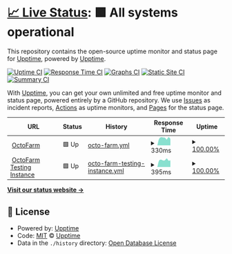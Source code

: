 # [📈 Live Status](https://https://notexpectedyet.github.io): <!--live status--> **🟩 All systems operational**

This repository contains the open-source uptime monitor and status page for [Upptime](https://upptime.js.org), powered by [Upptime](https://github.com/upptime/upptime).

[![Uptime CI](https://github.com/NotExpectedYet/service-monitoring/workflows/Uptime%20CI/badge.svg)](https://github.com/upptime/upptime/actions?query=workflow%3A%22Uptime+CI%22)
[![Response Time CI](https://github.com/NotExpectedYet/service-monitoring/workflows/Response%20Time%20CI/badge.svg)](https://github.com/upptime/upptime/actions?query=workflow%3A%22Response+Time+CI%22)
[![Graphs CI](https://github.com/NotExpectedYet/service-monitoring/workflows/Graphs%20CI/badge.svg)](https://github.com/upptime/upptime/actions?query=workflow%3A%22Graphs+CI%22)
[![Static Site CI](https://github.com/NotExpectedYet/service-monitoring/workflows/Static%20Site%20CI/badge.svg)](https://github.com/upptime/upptime/actions?query=workflow%3A%22Static+Site+CI%22)
[![Summary CI](https://github.com/NotExpectedYet/service-monitoring/workflows/Summary%20CI/badge.svg)](https://github.com/upptime/upptime/actions?query=workflow%3A%22Summary+CI%22)

With [Upptime](https://upptime.js.org), you can get your own unlimited and free uptime monitor and status page, powered entirely by a GitHub repository. We use [Issues](https://github.com/upptime/upptime/issues) as incident reports, [Actions](https://github.com/upptime/upptime/actions) as uptime monitors, and [Pages](https://https://notexpectedyet.github.io) for the status page.

<!--start: status pages-->
<!-- This summary is generated by Upptime (https://github.com/upptime/upptime) -->
<!-- Do not edit this manually, your changes will be overwritten -->
<!-- prettier-ignore -->
| URL | Status | History | Response Time | Uptime |
| --- | ------ | ------- | ------------- | ------ |
| <img alt="" src="https://favicons.githubusercontent.com/octofarm.net" height="13"> [OctoFarm](https://octofarm.net) | 🟩 Up | [octo-farm.yml](https://github.com/OctoFarm/OctoFarm-Service-Monitoring/commits/HEAD/history/octo-farm.yml) | <details><summary><img alt="Response time graph" src="./graphs/octo-farm/response-time-week.png" height="20"> 330ms</summary><br><a href="https://status.octofarm.net/history/octo-farm"><img alt="Response time 441" src="https://img.shields.io/endpoint?url=https%3A%2F%2Fraw.githubusercontent.com%2FOctoFarm%2FOctoFarm-Service-Monitoring%2FHEAD%2Fapi%2Focto-farm%2Fresponse-time.json"></a><br><a href="https://status.octofarm.net/history/octo-farm"><img alt="24-hour response time 297" src="https://img.shields.io/endpoint?url=https%3A%2F%2Fraw.githubusercontent.com%2FOctoFarm%2FOctoFarm-Service-Monitoring%2FHEAD%2Fapi%2Focto-farm%2Fresponse-time-day.json"></a><br><a href="https://status.octofarm.net/history/octo-farm"><img alt="7-day response time 330" src="https://img.shields.io/endpoint?url=https%3A%2F%2Fraw.githubusercontent.com%2FOctoFarm%2FOctoFarm-Service-Monitoring%2FHEAD%2Fapi%2Focto-farm%2Fresponse-time-week.json"></a><br><a href="https://status.octofarm.net/history/octo-farm"><img alt="30-day response time 389" src="https://img.shields.io/endpoint?url=https%3A%2F%2Fraw.githubusercontent.com%2FOctoFarm%2FOctoFarm-Service-Monitoring%2FHEAD%2Fapi%2Focto-farm%2Fresponse-time-month.json"></a><br><a href="https://status.octofarm.net/history/octo-farm"><img alt="1-year response time 441" src="https://img.shields.io/endpoint?url=https%3A%2F%2Fraw.githubusercontent.com%2FOctoFarm%2FOctoFarm-Service-Monitoring%2FHEAD%2Fapi%2Focto-farm%2Fresponse-time-year.json"></a></details> | <details><summary><a href="https://status.octofarm.net/history/octo-farm">100.00%</a></summary><a href="https://status.octofarm.net/history/octo-farm"><img alt="All-time uptime 100.00%" src="https://img.shields.io/endpoint?url=https%3A%2F%2Fraw.githubusercontent.com%2FOctoFarm%2FOctoFarm-Service-Monitoring%2FHEAD%2Fapi%2Focto-farm%2Fuptime.json"></a><br><a href="https://status.octofarm.net/history/octo-farm"><img alt="24-hour uptime 100.00%" src="https://img.shields.io/endpoint?url=https%3A%2F%2Fraw.githubusercontent.com%2FOctoFarm%2FOctoFarm-Service-Monitoring%2FHEAD%2Fapi%2Focto-farm%2Fuptime-day.json"></a><br><a href="https://status.octofarm.net/history/octo-farm"><img alt="7-day uptime 100.00%" src="https://img.shields.io/endpoint?url=https%3A%2F%2Fraw.githubusercontent.com%2FOctoFarm%2FOctoFarm-Service-Monitoring%2FHEAD%2Fapi%2Focto-farm%2Fuptime-week.json"></a><br><a href="https://status.octofarm.net/history/octo-farm"><img alt="30-day uptime 100.00%" src="https://img.shields.io/endpoint?url=https%3A%2F%2Fraw.githubusercontent.com%2FOctoFarm%2FOctoFarm-Service-Monitoring%2FHEAD%2Fapi%2Focto-farm%2Fuptime-month.json"></a><br><a href="https://status.octofarm.net/history/octo-farm"><img alt="1-year uptime 100.00%" src="https://img.shields.io/endpoint?url=https%3A%2F%2Fraw.githubusercontent.com%2FOctoFarm%2FOctoFarm-Service-Monitoring%2FHEAD%2Fapi%2Focto-farm%2Fuptime-year.json"></a></details>
| <img alt="" src="https://favicons.githubusercontent.com/testing.octofarm.net" height="13"> [OctoFarm Testing Instance](https://testing.octofarm.net) | 🟩 Up | [octo-farm-testing-instance.yml](https://github.com/OctoFarm/OctoFarm-Service-Monitoring/commits/HEAD/history/octo-farm-testing-instance.yml) | <details><summary><img alt="Response time graph" src="./graphs/octo-farm-testing-instance/response-time-week.png" height="20"> 395ms</summary><br><a href="https://status.octofarm.net/history/octo-farm-testing-instance"><img alt="Response time 535" src="https://img.shields.io/endpoint?url=https%3A%2F%2Fraw.githubusercontent.com%2FOctoFarm%2FOctoFarm-Service-Monitoring%2FHEAD%2Fapi%2Focto-farm-testing-instance%2Fresponse-time.json"></a><br><a href="https://status.octofarm.net/history/octo-farm-testing-instance"><img alt="24-hour response time 378" src="https://img.shields.io/endpoint?url=https%3A%2F%2Fraw.githubusercontent.com%2FOctoFarm%2FOctoFarm-Service-Monitoring%2FHEAD%2Fapi%2Focto-farm-testing-instance%2Fresponse-time-day.json"></a><br><a href="https://status.octofarm.net/history/octo-farm-testing-instance"><img alt="7-day response time 395" src="https://img.shields.io/endpoint?url=https%3A%2F%2Fraw.githubusercontent.com%2FOctoFarm%2FOctoFarm-Service-Monitoring%2FHEAD%2Fapi%2Focto-farm-testing-instance%2Fresponse-time-week.json"></a><br><a href="https://status.octofarm.net/history/octo-farm-testing-instance"><img alt="30-day response time 547" src="https://img.shields.io/endpoint?url=https%3A%2F%2Fraw.githubusercontent.com%2FOctoFarm%2FOctoFarm-Service-Monitoring%2FHEAD%2Fapi%2Focto-farm-testing-instance%2Fresponse-time-month.json"></a><br><a href="https://status.octofarm.net/history/octo-farm-testing-instance"><img alt="1-year response time 535" src="https://img.shields.io/endpoint?url=https%3A%2F%2Fraw.githubusercontent.com%2FOctoFarm%2FOctoFarm-Service-Monitoring%2FHEAD%2Fapi%2Focto-farm-testing-instance%2Fresponse-time-year.json"></a></details> | <details><summary><a href="https://status.octofarm.net/history/octo-farm-testing-instance">100.00%</a></summary><a href="https://status.octofarm.net/history/octo-farm-testing-instance"><img alt="All-time uptime 100.00%" src="https://img.shields.io/endpoint?url=https%3A%2F%2Fraw.githubusercontent.com%2FOctoFarm%2FOctoFarm-Service-Monitoring%2FHEAD%2Fapi%2Focto-farm-testing-instance%2Fuptime.json"></a><br><a href="https://status.octofarm.net/history/octo-farm-testing-instance"><img alt="24-hour uptime 100.00%" src="https://img.shields.io/endpoint?url=https%3A%2F%2Fraw.githubusercontent.com%2FOctoFarm%2FOctoFarm-Service-Monitoring%2FHEAD%2Fapi%2Focto-farm-testing-instance%2Fuptime-day.json"></a><br><a href="https://status.octofarm.net/history/octo-farm-testing-instance"><img alt="7-day uptime 100.00%" src="https://img.shields.io/endpoint?url=https%3A%2F%2Fraw.githubusercontent.com%2FOctoFarm%2FOctoFarm-Service-Monitoring%2FHEAD%2Fapi%2Focto-farm-testing-instance%2Fuptime-week.json"></a><br><a href="https://status.octofarm.net/history/octo-farm-testing-instance"><img alt="30-day uptime 100.00%" src="https://img.shields.io/endpoint?url=https%3A%2F%2Fraw.githubusercontent.com%2FOctoFarm%2FOctoFarm-Service-Monitoring%2FHEAD%2Fapi%2Focto-farm-testing-instance%2Fuptime-month.json"></a><br><a href="https://status.octofarm.net/history/octo-farm-testing-instance"><img alt="1-year uptime 100.00%" src="https://img.shields.io/endpoint?url=https%3A%2F%2Fraw.githubusercontent.com%2FOctoFarm%2FOctoFarm-Service-Monitoring%2FHEAD%2Fapi%2Focto-farm-testing-instance%2Fuptime-year.json"></a></details>

<!--end: status pages-->

[**Visit our status website →**](https://notexpectedyet.github.io/service-monitoring)

## 📄 License

- Powered by: [Upptime](https://github.com/upptime/upptime)
- Code: [MIT](./LICENSE) © [Upptime](https://upptime.js.org)
- Data in the `./history` directory: [Open Database License](https://opendatacommons.org/licenses/odbl/1-0/)
